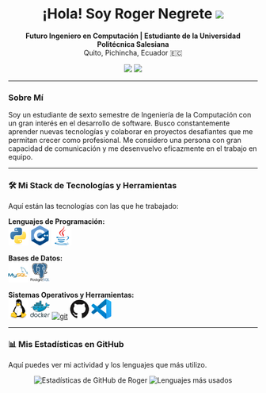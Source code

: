 <h1 align="center">
  ¡Hola! Soy Roger Negrete <img src="https://media.giphy.com/media/hvRJCLFzcasrR4ia7z/giphy.gif" width="35">
</h1>

<p align="center">
  <strong>Futuro Ingeniero en Computación | Estudiante de la Universidad Politécnica Salesiana</strong>
  <br />
  Quito, Pichincha, Ecuador 🇪🇨
</p>

<p align="center">
  <a href="mailto:rnegretec@est.ups.edu.ec"><img src="https://img.shields.io/badge/Gmail-D14836?style=for-the-badge&logo=gmail&logoColor=white" /></a>
  <a href="[ENLACE-A-TU-LINKEDIN]"><img src="https://img.shields.io/badge/LinkedIn-0077B5?style=for-the-badge&logo=linkedin&logoColor=white" /></a>
</p>

---

### Sobre Mí

<p>
  Soy un estudiante de sexto semestre de Ingeniería de la Computación con un gran interés en el desarrollo de software. Busco constantemente aprender nuevas tecnologías y colaborar en proyectos desafiantes que me permitan crecer como profesional. Me considero una persona con gran capacidad de comunicación y me desenvuelvo eficazmente en el trabajo en equipo.
</p>

---

### 🛠️ Mi Stack de Tecnologías y Herramientas

Aquí están las tecnologías con las que he trabajado:

<p align="left">
  <strong>Lenguajes de Programación:</strong><br>
  <a href="https://www.python.org" target="_blank" rel="noreferrer"><img src="https://raw.githubusercontent.com/devicons/devicon/master/icons/python/python-original.svg" alt="python" width="40" height="40"/></a>
  <a href="https://isocpp.org/" target="_blank" rel="noreferrer"><img src="https://raw.githubusercontent.com/devicons/devicon/master/icons/cplusplus/cplusplus-original.svg" alt="cplusplus" width="40" height="40"/></a>
  <a href="https://www.java.com" target="_blank" rel="noreferrer"><img src="https://raw.githubusercontent.com/devicons/devicon/master/icons/java/java-original.svg" alt="java" width="40" height="40"/></a>
</p>

<p align="left">
  <strong>Bases de Datos:</strong><br>
  <a href="https://www.mysql.com/" target="_blank" rel="noreferrer"><img src="https://raw.githubusercontent.com/devicons/devicon/master/icons/mysql/mysql-original-wordmark.svg" alt="mysql" width="40" height="40"/></a>
  <a href="https://www.postgresql.org" target="_blank" rel="noreferrer"><img src="https://raw.githubusercontent.com/devicons/devicon/master/icons/postgresql/postgresql-original-wordmark.svg" alt="postgresql" width="40" height="40"/></a>
</p>

<p align="left">
  <strong>Sistemas Operativos y Herramientas:</strong><br>
  <a href="https://www.linux.org/" target="_blank" rel="noreferrer"><img src="https://raw.githubusercontent.com/devicons/devicon/master/icons/linux/linux-original.svg" alt="linux" width="40" height="40"/></a>
  <a href="https://www.docker.com/" target="_blank" rel="noreferrer"><img src="https://raw.githubusercontent.com/devicons/devicon/master/icons/docker/docker-original-wordmark.svg" alt="docker" width="40" height="40"/></a>
  <a href="https://git-scm.com/" target="_blank" rel="noreferrer"><img src="https://www.vectorlogo.zone/logos/git-scm/git-scm-icon.svg" alt="git" width="40" height="40"/></a>
  <a href="https://github.com/" target="_blank" rel="noreferrer"><img src="https://raw.githubusercontent.com/devicons/devicon/master/icons/github/github-original.svg" alt="github" width="40" height="40"/></a>
  <a href="https://code.visualstudio.com/" target="_blank" rel="noreferrer"><img src="https://raw.githubusercontent.com/devicons/devicon/master/icons/vscode/vscode-original.svg" alt="vscode" width="40" height="40"/></a>
</p>

---

### 📊 Mis Estadísticas en GitHub

Aquí puedes ver mi actividad y los lenguajes que más utilizo.

<p align="center">
  <img src="https://github-readme-stats.vercel.app/api?username=RogerNegrete&show_icons=true&theme=dracula&hide_border=true&border_radius=10&locale=es" alt="Estadísticas de GitHub de Roger" />
  <img src="https://github-readme-stats.vercel.app/api/top-langs/?username=RogerNegrete&layout=compact&theme=dracula&hide_border=true&border_radius=10&locale=es" alt="Lenguajes más usados" />
</p>
